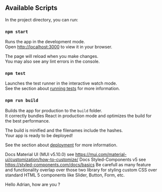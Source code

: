 ## Available Scripts

In the project directory, you can run:

### `npm start`

Runs the app in the development mode.\
Open [http://localhost:3000](http://localhost:3000) to view it in your browser.

The page will reload when you make changes.\
You may also see any lint errors in the console.

### `npm test`

Launches the test runner in the interactive watch mode.\
See the section about [running tests](https://facebook.github.io/create-react-app/docs/running-tests) for more information.

### `npm run build`

Builds the app for production to the `build` folder.\
It correctly bundles React in production mode and optimizes the build for the best performance.

The build is minified and the filenames include the hashes.\
Your app is ready to be deployed!

See the section about [deployment](https://facebook.github.io/create-react-app/docs/deployment) for more information.

Docs Material UI (MUI v5.10.0) see https://mui.com/material-ui/customization/how-to-customize/
Docs Styled-Components v5 see https://styled-components.com/docs/basics
 Be carefull as many feature and functionality overlap over those two library for styling custom CSS over standard HTML 5 components like Slider, Button, Form, etc.

Hello Adrian,
how are you ?






